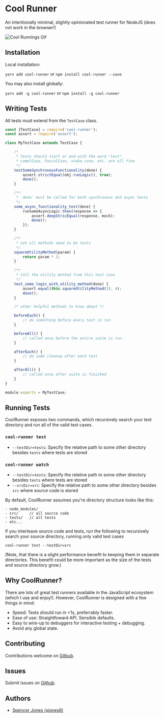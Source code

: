 # Cool Runner

An intentionally minimal, slightly opinionated test runner for NodeJS (does not work in the browser!)

![Cool Runnings Gif](https://media.giphy.com/media/11oPKCg5x7J7nG/giphy.gif)

## Installation

Local installation:

`yarn add cool-runner` or `npm install cool-runner --save`

You may also install globally:

`yarn add -g cool-runner` or `npm install -g cool-runner`

## Writing Tests

All tests must extend from the `TestCase` class.

```javascript
const {TestCase} = require('cool-runner');
const assert = require('assert');

class MyTestCase extends TestCase {

    /*
     * Tests should start or end with the word "test".
     * camelCase, PascalCase, snake_case, etc. are all fine
     */
    testSomeSynchronousFunctionality(done) {
        assert.strictEqual(obj.runLogic(), true);
        done();
    }

    /**
     * `done` must be called for both synchronous and async tests
     */
    some_async_functionality_test(done) {
        runSomeAsyncLogic.then(response => {
            assert.deepStricEqual(response, mock);
            done();
        });
    }

    /**
     * not all methods need to be tests
     */
    squareUtilityMethod(param) {
        return param * 2;
    }

    /**
     * Call the utility method from this test case
     */
    test_some_logic_with_utility_method(done) {
        assert.equal(this.squareUtilityMethod(2), 4);
        done();
    }

    /* other helpful methods to know about */

    beforeEach() {
        // do something before every test is run
    }

    beforeAll() {
        // called once before the entire suite is run.
    }

    afterEach() {
        // do some cleanup after each test
    }

    afterAll() {
        // called once after suite is finished
    }
}

module.exports = MyTestCase;
```

## Running Tests

CoolRunner exposes two commands, which recursively search your test directory and run all of the valid test cases.

### **`cool-runner test`**

* `--testDir=tests`: Specify the relative path to some other directory besides `tests` where tests are stored

### **`cool-runner watch`**

* `--testDir=tests`: Specify the relative path to some other directory besides `tests` where tests are stored
* `--srcDir=src`: Specify the relative path to some other directory besides `src` where source code is stored

By default, CoolRunner assumes you're directory structure looks like this:

```
- node_modules/
- src/     // all source code
- tests/   // all tests
- etc...
```

If you interleave source code and tests, run the following to recursively search your source directory, running only valid test cases

`cool-runner test --testDir=src`

(Note, that there is a slight performance benefit to keeping them in separate directories. This benefit could be more important as the size of the tests and source directory grow.)


## Why CoolRunner?

There are lots of great test runners available in the JavaScript ecosystem (which I use and enjoy!). However, CoolRunner is designed with a few things in mind:

* Speed: Tests should run in <1s, preferrably faster.
* Ease of use: Straightfoward API. Sensible defaults.
* Easy to wire-up to debuggers for interactive testing + debugging.
* Avoid any global state.

## Contributing

Contributions welcome on [Gitbub](https://github.com/sjones6/cool-runner).

## Issues

Submit issues on [Github](https://github.com/sjones6/cool-runner/issues).

## Authors

* [Spencer Jones (sjones6)](https://github.com/sjones6)
